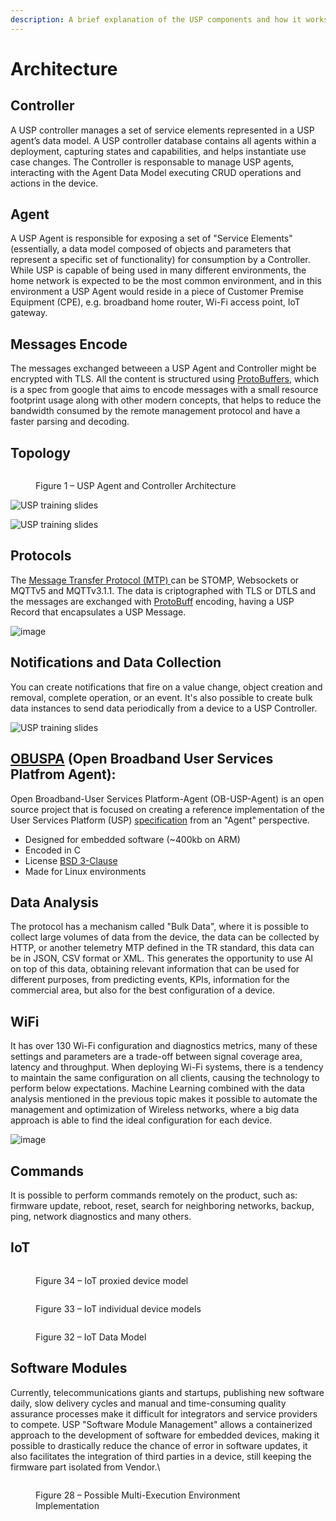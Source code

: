 ```yaml
---
description: A brief explanation of the USP components and how it works.
---
```


# Architecture

## Controller

A USP controller manages a set of service elements represented in a USP agent’s data model. A USP controller database contains all agents within a deployment, capturing states and capabilities, and helps instantiate use case changes. The Controller is responsable to manage USP agents, interacting with the Agent Data Model executing CRUD operations and actions in the device.

## Agent

A USP Agent is responsible for exposing a set of "Service Elements" (essentially, a data model composed of objects and parameters that represent a specific set of functionality) for consumption by a Controller. While USP is capable of being used in many different environments, the home network is expected to be the most common environment, and in this environment a USP Agent would reside in a piece of Customer Premise Equipment (CPE), e.g. broadband home router, Wi-Fi access point, IoT gateway.

## Messages Encode

The messages exchanged betweeen a USP Agent and Controller might be encrypted with TLS. All the content is structured using [ProtoBuffers](https://protobuf.dev/), which is a spec from google that aims to encode messages with a small resource footprint usage along with other modern concepts, that helps to reduce the bandwidth consumed by the remote management protocol and have a faster parsing and decoding.

## Topology

<figure><img src="https://usp.technology/specification/architecture/usp_architecture.png" alt=""><figcaption><p>Figure 1 – USP Agent and Controller Architecture</p></figcaption></figure>

![USP training slides](https://github.com/leandrofars/oktopus/assets/83298718/b1d5a0c7-4567-464c-bc9b-1956ef5c5f3b)

![USP training slides](https://github.com/leandrofars/oktopus/assets/83298718/7b46dc1f-5eb2-4a1b-8e77-376b0836948a)

## Protocols

The [Message Transfer Protocol (MTP) ](mtps/)can be STOMP, Websockets or MQTTv5 and MQTTv3.1.1. The data is criptographed with TLS or DTLS and the messages are exchanged with [ProtoBuff](https://protobuf.dev/) encoding, having a USP Record that encapsulates a USP Message.

![image](https://github.com/leandrofars/oktopus/assets/83298718/9b789f0b-cb0c-4cec-8b8e-767ba21bffae)

## Notifications and Data Collection

You can create notifications that fire on a value change, object creation and removal, complete operation, or an event. It's also possible to create bulk data instances to send data periodically from a device to a USP Controller.

![USP training slides](https://github.com/leandrofars/oktopus/assets/83298718/184899a3-52e7-491a-8ee7-7b442fe50719)

## [OBUSPA](https://github.com/BroadbandForum/obuspa) **(Open Broadband User Services Platfrom Agent):**

Open Broadband-User Services Platform-Agent (OB-USP-Agent) is an open source project that is focused on creating a reference implementation of the User Services Platform (USP) [specification](https://usp.technology/) from an "Agent" perspective.

* Designed for embedded software (\~400kb on ARM)
* Encoded in C
* License [BSD 3-Clause](https://opensource.org/license/bsd-3-clause/)
* Made for Linux environments

## Data Analysis

The protocol has a mechanism called "Bulk Data", where it is possible to collect large volumes of data from the device, the data can be collected by HTTP, or another telemetry MTP defined in the TR standard, this data can be in JSON, CSV format or XML. This generates the opportunity to use AI on top of this data, obtaining relevant information that can be used for different purposes, from predicting events, KPIs, information for the commercial area, but also for the best configuration of a device.

## WiFi

It has over 130 Wi-Fi configuration and diagnostics metrics, many of these settings and parameters are a trade-off between signal coverage area, latency and throughput. When deploying Wi-Fi systems, there is a tendency to maintain the same configuration on all clients, causing the technology to perform below expectations. Machine Learning combined with the data analysis mentioned in the previous topic makes it possible to automate the management and optimization of Wireless networks, where a big data approach is able to find the ideal configuration for each device.

![image](https://github.com/leandrofars/oktopus/assets/83298718/3d6fe3e8-3ca2-460b-9583-da89b42753f8)

## Commands

It is possible to perform commands remotely on the product, such as: firmware update, reboot, reset, search for neighboring networks, backup, ping, network diagnostics and many others.

## IoT

<figure><img src="https://github.com/leandrofars/oktopus/assets/83298718/73e2e360-d53e-494e-9a50-60c83dae75df" alt=""><figcaption><p>Figure 34 – IoT proxied device model</p></figcaption></figure>

<figure><img src="https://github.com/leandrofars/oktopus/assets/83298718/91a87f43-3de7-42bd-a689-a4e14eecf5c0" alt=""><figcaption><p>Figure 33 – IoT individual device models</p></figcaption></figure>

<figure><img src="https://github.com/leandrofars/oktopus/assets/83298718/a2a12d9d-05a0-428b-ba3f-1ad83c876301" alt=""><figcaption><p>Figure 32 – IoT Data Model</p></figcaption></figure>

## Software Modules

Currently, telecommunications giants and startups, publishing new software daily, slow delivery cycles and manual and time-consuming quality assurance processes make it difficult for integrators and service providers to compete. USP "Software Module Management" allows a containerized approach to the development of software for embedded devices, making it possible to drastically reduce the chance of error in software updates, it also facilitates the integration of third parties in a device, still keeping the firmware part isolated from Vendor.\


<figure><img src="https://github.com/leandrofars/oktopus/assets/83298718/64664b0e-81cd-4a29-bbc5-b4186a04dfa2" alt=""><figcaption><p>Figure 28 – Possible Multi-Execution Environment Implementation</p></figcaption></figure>

